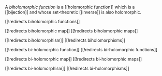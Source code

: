 

A  _biholomorphic function_ is a [[holomorphic function]] which is a [[bijection]] and whose set-theoretic [[inverse]] is also holomorphic.

[[!redirects biholomorphic functions]]

[[!redirects biholomorphic map]]
[[!redirects biholomorphic maps]]

[[!redirects biholomorphism]]
[[!redirects biholomorphisms]]

[[!redirects bi-holomorphic function]]
[[!redirects bi-holomorphic functions]]

[[!redirects bi-holomorphic map]]
[[!redirects bi-holomorphic maps]]

[[!redirects bi-holomorphism]]
[[!redirects bi-holomorphisms]]

